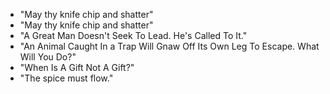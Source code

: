 * "May thy knife chip and shatter"
* "May thy knife chip and shatter"
* "A Great Man Doesn't Seek To Lead. He's Called To It."
* "An Animal Caught In a Trap Will Gnaw Off Its Own Leg To Escape. What Will You Do?"
* "When Is A Gift Not A Gift?"
* "The spice must flow."

